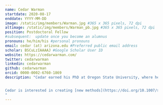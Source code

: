 ```yaml
---
name: Cedar Warman
startdate: 2020-08-17
enddate: YYYY-MM-DD
image: /static/img/members/Warman.jpg #365 x 365 pixels, 72 dpi
altimage: /static/img/members/Warman_pb.jpg #365 x 365 pixels, 72 dpi
position: Postdoctoral Fellow
#subsequent:  update once you become an alumnus
pronouns: he/him/his #personal pronouns
email: cedar (at) arizona.edu #Preferred public email address
scholar: BSCuLzIAAAAJ #Google Scholar User ID
website: https://cedarwarman.com/
twitter: cedarwarman
linkedin: cedarwarman
github: cedarwarman
orcid: 0000-0002-6760-1869
description: "Cedar earned his PhD at Oregon State University, where he worked with Dr. John Fowler to develop a [high-throughput maize ear phenotyping system](https://doi.org/10.1111/tpj.15166) to track reproductive mutant fitness.


Cedar is interested in creating [new methods](https://doi.org/10.1007/s00497-021-00407-2) for understanding how genetic variation influences plant fitness in response to environmental stress.
"
---
```

